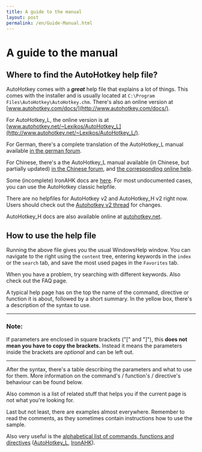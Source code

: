 ```yaml
---
title: A guide to the manual
layout: post
permalink: /en/Guide-Manual.html
---
```


# A guide to the manual

## Where to find the AutoHotkey help file?
AutoHotkey comes with a ***great*** help file that explains a lot of things. This comes with the installer and is usually located at `C:\Program Files\AutoHotkey\AutoHotkey.chm`. There's also an online version at [www.autohotkey.com/docs/](http://www.autohotkey.com/docs/).

For AutoHotkey\_L, the online version is at [www.autohotkey.net/~Lexikos/AutoHotkey_L](http://www.autohotkey.net/~Lexikos/AutoHotkey_L/).

For German, there's a complete translation of the AutoHotkey_L manual available [in the german forum](http://de.autohotkey.com/forum/viewtopic.php?t=8861).

For Chinese, there's a the AutoHotkey_L manual available (in Chinese, but partially updated) [in the Chinese forum](http://ahk.5d6d.com/thread-3629-1-1.html), and [the corresponding online help](http://cn.autohotkey.com/docs/).

Some (incomplete) IronAHK docs are [here](http://www.ironahk.net/docs/). For most undocumented cases, you can use the AutoHotkey classic helpfile.

There are no helpfiles for AutoHotkey v2  and AutoHotkey\_H v2 right now. Users should check out the [Autohotkey v2 thread](http://www.autohotkey.com/forum/topic70266.html) for changes.

AutoHotkey\_H docs are also available online at [autohotkey.net](http://www.autohotkey.net/~HotKeyIt/AutoHotkey/).

## How to use the help file
Running the above file gives you the usual WindowsHelp window. You can navigate to the right using the `content` tree, entering keywords in the `index` or the `search` tab, and save the most used pages in the `Favorites` tab.

When you have a problem, try searching with different keywords. Also check out the FAQ page.

A typical help page has on the top the name of the command, directive or function it is about, followed by a short summary. In the yellow box, there's a description of the syntax to use.

- - -
### Note:
 
If parameters are enclosed in square brackets ("\[" and "\]"), this **does not mean you have to copy the brackets.** Instead it means the parameters inside the brackets are *optional* and can be left out.

- - -
After the syntax, there's a table describing the parameters and what to use for them. More information on the command's / function's / directive's behaviour can be found below.

Also common is a list of related stuff that helps you if the current page is not what you're looking for.

Last but not least, there are examples almost everywhere. Remember to read the comments, as they sometimes contain instructions how to use the sample.

Also very useful is the [alphabetical list of commands, functions and directives](http://www.autohotkey.com/docs/commands.htm) ([AutoHotkey\_L](http://www.autohotkey.net/~Lexikos/AutoHotkey_L/docs/commands/), [IronAHK](http://www.ironahk.net/docs/commands/)).
